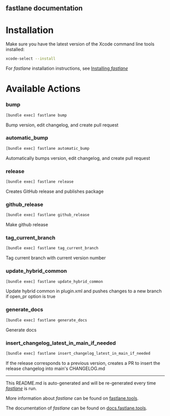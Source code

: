 fastlane documentation
----

# Installation

Make sure you have the latest version of the Xcode command line tools installed:

```sh
xcode-select --install
```

For _fastlane_ installation instructions, see [Installing _fastlane_](https://docs.fastlane.tools/#installing-fastlane)

# Available Actions

### bump

```sh
[bundle exec] fastlane bump
```

Bump version, edit changelog, and create pull request

### automatic_bump

```sh
[bundle exec] fastlane automatic_bump
```

Automatically bumps version, edit changelog, and create pull request

### release

```sh
[bundle exec] fastlane release
```

Creates GitHub release and publishes package

### github_release

```sh
[bundle exec] fastlane github_release
```

Make github release

### tag_current_branch

```sh
[bundle exec] fastlane tag_current_branch
```

Tag current branch with current version number

### update_hybrid_common

```sh
[bundle exec] fastlane update_hybrid_common
```

Update hybrid common in plugin.xml and pushes changes to a new branch if open_pr option is true

### generate_docs

```sh
[bundle exec] fastlane generate_docs
```

Generate docs

### insert_changelog_latest_in_main_if_needed

```sh
[bundle exec] fastlane insert_changelog_latest_in_main_if_needed
```

If the release corresponds to a previous version, creates a PR to insert the release changelog into main's CHANGELOG.md

----

This README.md is auto-generated and will be re-generated every time [_fastlane_](https://fastlane.tools) is run.

More information about _fastlane_ can be found on [fastlane.tools](https://fastlane.tools).

The documentation of _fastlane_ can be found on [docs.fastlane.tools](https://docs.fastlane.tools).

